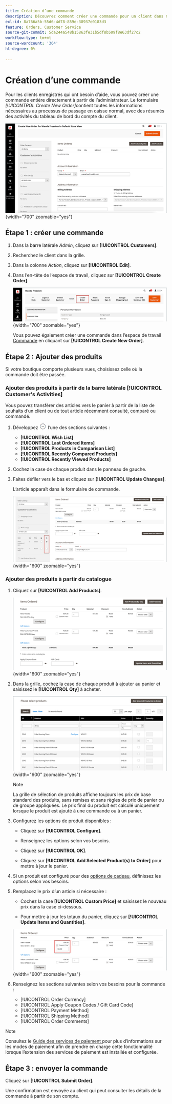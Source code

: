 ```yaml
---
title: Création d’une commande
description: Découvrez comment créer une commande pour un client dans Commerce Admin.
exl-id: 8a766a5b-55d6-4d78-859e-38937e0183d3
feature: Orders, Customer Service
source-git-commit: 5da244a548b15863fe31b5df8b509f8e63df27c2
workflow-type: tm+mt
source-wordcount: '364'
ht-degree: 0%

---
```


# Création d’une commande

Pour les clients enregistrés qui ont besoin d’aide, vous pouvez créer une commande entière directement à partir de l’administrateur. Le formulaire _[!UICONTROL Create New Order]_&#x200B;contient toutes les informations nécessaires au processus de passage en caisse normal, avec des résumés des activités du tableau de bord du compte du client.

![Créer une commande pour un client](./assets/create-new-order.png){width="700" zoomable="yes"}

## Étape 1 : créer une commande

1. Dans la barre latérale _Admin_, cliquez sur **[!UICONTROL Customers]**.

1. Recherchez le client dans la grille.

1. Dans la colonne _Action_, cliquez sur **[!UICONTROL Edit]**.

1. Dans l’en-tête de l’espace de travail, cliquez sur **[!UICONTROL Create Order]**.

   ![En-tête Workspace](./assets/order-create-buttons.png){width="700" zoomable="yes"}

   Vous pouvez également créer une commande dans l’espace de travail [Commande](orders.md#orders-workspace) en cliquant sur **[!UICONTROL Create New Order]**.

## Étape 2 : Ajouter des produits

Si votre boutique comporte plusieurs vues, choisissez celle où la commande doit être passée.

### Ajouter des produits à partir de la barre latérale [!UICONTROL Customer's Activities]

Vous pouvez transférer des articles vers le panier à partir de la liste de souhaits d’un client ou de tout article récemment consulté, comparé ou commandé.

1. Développez ![Sélecteur de développement](../assets/icon-display-expand.png) l’une des sections suivantes :

   - **[!UICONTROL Wish List]**
   - **[!UICONTROL Last Ordered Items]**
   - **[!UICONTROL Products in Comparison List]**
   - **[!UICONTROL Recently Compared Products]**
   - **[!UICONTROL Recently Viewed Products]**

1. Cochez la case de chaque produit dans le panneau de gauche.

1. Faites défiler vers le bas et cliquez sur **[!UICONTROL Update Changes]**.

   L’article apparaît dans le formulaire de commande.

   ![Ajouter au panier](./assets/create-order-add-wishlist.png){width="600" zoomable="yes"}

### Ajouter des produits à partir du catalogue

1. Cliquez sur **[!UICONTROL Add Products]**.

   ![Ajouter des produits](./assets/account-add-wishlist-product.png){width="600" zoomable="yes"}

1. Dans la grille, cochez la case de chaque produit à ajouter au panier et saisissez le **[!UICONTROL Qty]** à acheter.

   ![Sélectionner des produits](./assets/create-order-from-catalog.png){width="600" zoomable="yes"}

   >[!NOTE]
   >
   >La grille de sélection de produits affiche toujours les prix de base standard des produits, sans remises et sans règles de prix de panier ou de groupe appliquées. Le prix final du produit est calculé uniquement lorsque le produit est ajouté à une commande ou à un panier.

1. Configurez les options de produit disponibles :

   - Cliquez sur **[!UICONTROL Configure]**.

   - Renseignez les options selon vos besoins.

   - Cliquez sur **[!UICONTROL OK]**.

   - Cliquez sur **[!UICONTROL Add Selected Product(s) to Order]** pour mettre à jour le panier.

1. Si un produit est configuré pour des [options de cadeau](../catalog/product-gift-options.md), définissez les options selon vos besoins.

1. Remplacez le prix d’un article si nécessaire :

   - Cochez la case **[!UICONTROL Custom Price]** et saisissez le nouveau prix dans la case ci-dessous.

   - Pour mettre à jour les totaux du panier, cliquez sur **[!UICONTROL Update Items and Quantities]**.

   ![Prix personnalisé](./assets/create-order-custom-price.png){width="600" zoomable="yes"}

1. Renseignez les sections suivantes selon vos besoins pour la commande :

   - [!UICONTROL Order Currency]
   - [!UICONTROL Apply Coupon Codes / Gift Card Code]
   - [!UICONTROL Payment Method]
   - [!UICONTROL Shipping Method]
   - [!UICONTROL Order Comments]

>[!NOTE]
>
>Consultez le [ Guide des services de paiement ](https://experienceleague.adobe.com/fr/docs/commerce/payment-services/guide-overview) pour plus d’informations sur les modes de paiement afin de prendre en charge cette fonctionnalité lorsque l’extension des services de paiement est installée et configurée.

## Étape 3 : envoyer la commande

Cliquez sur **[!UICONTROL Submit Order]**.

Une confirmation est envoyée au client qui peut consulter les détails de la commande à partir de son compte.
